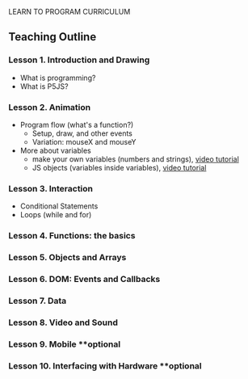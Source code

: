 LEARN TO PROGRAM CURRICULUM

## Teaching Outline

### Lesson 1. Introduction and Drawing
- What is programming?
- What is P5JS?

### Lesson 2. Animation
- Program flow (what's a function?)
  - Setup, draw, and other events
  - Variation: mouseX and mouseY
- More about variables
  - make your own variables (numbers and strings), [video tutorial](https://vimeo.com/channels/learningp5js/138331676)
  - JS objects (variables inside variables), [video tutorial](https://vimeo.com/channels/learningp5js/138327558)

### Lesson 3. Interaction 
- Conditional Statements
- Loops (while and for)

### Lesson 4. Functions: the basics

### Lesson 5. Objects and Arrays

### Lesson 6. DOM: Events and Callbacks

### Lesson 7. Data

### Lesson 8. Video and Sound

### Lesson 9. Mobile **optional

### Lesson 10. Interfacing with Hardware **optional